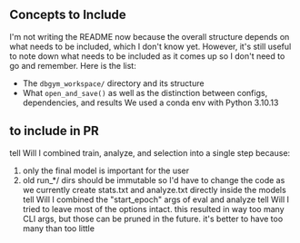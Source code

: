 ## Concepts to Include
I'm not writing the README now because the overall structure depends on what needs to be included, which I don't know yet.
However, it's still useful to note down what needs to be included as it comes up so I don't need to go and remember.
Here is the list:
- The `dbgym_workspace/` directory and its structure
- What `open_and_save()` as well as the distinction between configs, dependencies, and results
We used a conda env with Python 3.10.13

## to include in PR
tell Will I combined train, analyze, and selection into a single step because:
 1. only the final model is important for the user
 2. old run_*/ dirs should be immutable so I'd have to change the code as we currently create stats.txt and analyze.txt directly inside the models
tell Will I combined the "start_epoch" args of eval and analyze
tell Will I tried to leave most of the options intact. this resulted in way too many CLI args, but those can be pruned in the future. it's better to have too many than too little